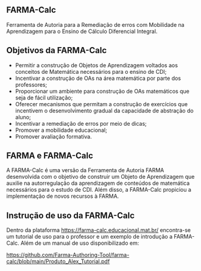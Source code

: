 ## FARMA-Calc
  Ferramenta de Autoria para a Remediação de erros com Mobilidade na Aprendizagem para o Ensino de Cálculo Diferencial Integral.

## Objetivos da FARMA-Calc
  * Permitir a construção de Objetos de Aprendizagem voltados aos conceitos de Matemática necessários para o ensino de CDI;
  * Incentivar a construção de OAs na área matemática por parte dos professores;
  * Proporcionar um ambiente para construção de OAs matemáticos que seja de fácil utilização;
  * Oferecer mecanismos que permitam a construção de exercícios que incentivem o desenvolvimento gradual da capacidade de abstração do aluno;
  * Incentivar a remediação de erros por meio de dicas;
  * Promover a mobilidade educacional;
  * Promover avaliação formativa.

## FARMA e FARMA-Calc
  A FARMA-Calc é uma versão da Ferramenta de Autoria FARMA desenvolvida com o objetivo de construir um Objeto de Aprendizagem que auxilie na autorregulação da aprendizagem de conteúdos de matemática necessários para o estudo de CDI. Além disso, a FARMA-Calc propiciou a implementação de novos recursos à FARMA.

## Instrução de uso da FARMA-Calc
  Dentro da plataforma https://farma-calc.educacional.mat.br/ encontra-se um tutorial de uso para o professor e um exemplo de introdução a FARMA-Calc. Além de um manual de uso disponibilizado em:
  
https://github.com/Farma-Authoring-Tool/farma-calc/blob/main/Produto_Alex_Tutorial.pdf 
